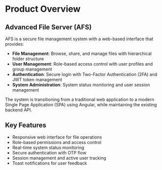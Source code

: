 # Product Overview

## Advanced File Server (AFS)

AFS is a secure file management system with a web-based interface that provides:

- **File Management**: Browse, share, and manage files with hierarchical folder structure
- **User Management**: Role-based access control with user profiles and group management
- **Authentication**: Secure login with Two-Factor Authentication (2FA) and JWT token management
- **System Administration**: System status monitoring and user session management

The system is transitioning from a traditional web application to a modern Single Page Application (SPA) using Angular, while maintaining the existing backend API.

## Key Features

- Responsive web interface for file operations
- Role-based permissions and access control
- Real-time system status monitoring
- Secure authentication with OTP flow
- Session management and active user tracking
- Toast notifications for user feedback